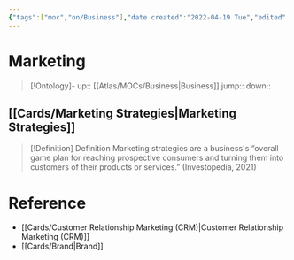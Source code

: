 ```yaml
---
{"tags":["moc","on/Business"],"date created":"2022-04-19 Tue","edited":"2023-04-06 Thu","dg-publish":true,"permalink":"/cards/marketing/","dgPassFrontmatter":true}
---
```


# Marketing

> [!Ontology]-
> up:: [[Atlas/MOCs/Business\|Business]]
> jump::
> down:: 

## [[Cards/Marketing Strategies\|Marketing Strategies]]


<div class="transclusion internal-embed is-loaded"><div class="markdown-embed">



> [!Definition] Definition
> Marketing strategies are a business's “overall game plan for reaching prospective consumers and turning them into customers of their products or services.” (Investopedia, 2021)

</div></div>


# Reference

- [[Cards/Customer Relationship Marketing (CRM)\|Customer Relationship Marketing (CRM)]]
- [[Cards/Brand\|Brand]]